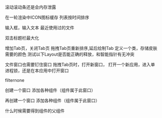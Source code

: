 滚动滚动条还是会内存泄露


在一轮渲染中ICON图标缓存
列表按时间排序

输入框，输入文本
最近使用过的文件

双击标题栏最大化


增加Tab页，关闭Tab页
拖拽Tab页重新排序,延后绘制Tab
定义一个类，存储皮肤需要的颜色
测试以下Layout是否能正确的释放，和智能指针有无冲突

文件窗口也需要钉住窗口
拖拽Tab页时，打开新窗口，
打开一个新应用，进入单进程锁，还是在本应用中打开窗口


filternone


创建一个窗口
添加各种组件（组件属于此窗口）

再创建一个窗口
添加各种组件（组件属于此窗口）

什么时候需要得到组件的父组件